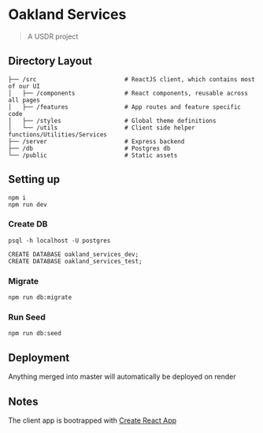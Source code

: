 # Oakland Services

> A USDR project

## Directory Layout

```
├── /src                         # ReactJS client, which contains most of our UI
│   ├── /components              # React components, reusable across all pages
│   ├── /features                # App routes and feature specific code
│   ├── /styles                  # Global theme definitions
│   └── /utils                   # Client side helper functions/Utilities/Services
├── /server                      # Express backend
├── /db                          # Postgres db
└── /public                      # Static assets
```

## Setting up

```
npm i
npm run dev
```

### Create DB

```
psql -h localhost -U postgres
```

```
CREATE DATABASE oakland_services_dev;
CREATE DATABASE oakland_services_test;
```

### Migrate

```
npm run db:migrate
```

### Run Seed

```
npm run db:seed
```

## Deployment

Anything merged into master will automatically be deployed on render

## Notes

The client app is bootrapped with [Create React App](https://reactjs.org/docs/create-a-new-react-app.html)
